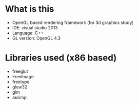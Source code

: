 # What is this
* OpenGL based rendering framework (for 3d graphics study)
* IDE: visual studio 2013
* Language: C++
* GL version: OpenGL 4.3

# Libraries used (x86 based)
* freeglut
* FreeImage
* freetype
* glew32
* glm
* assimp